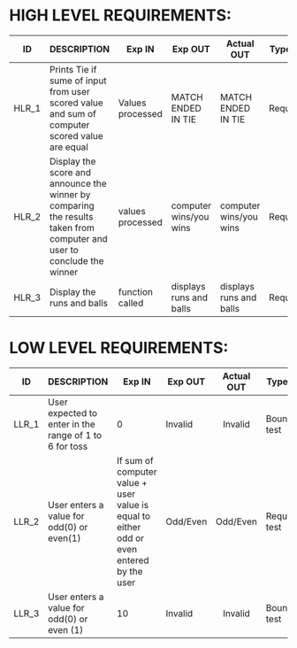 
# HIGH LEVEL REQUIREMENTS:
| ID    	| DESCRIPTION                                                                                                             	| Exp IN           	| Exp OUT                 	| Actual OUT              	| Type of test 	|
|-------	|-------------------------------------------------------------------------------------------------------------------------	|------------------	|-------------------------	|-------------------------	|--------------	|
| HLR_1 	| Prints Tie if sume of input from user scored value  and sum of computer scored value are equal                          	| Values processed 	| MATCH ENDED IN TIE      	| MATCH ENDED IN TIE      	| Requirement  	|
| HLR_2 	| Display the score and announce the winner by comparing the results taken  from computer and user to conclude the winner 	| values processed 	| computer wins/you wins  	| computer wins/you wins  	| Requirement  	|
| HLR_3 	| Display the runs and balls                                                                                              	| function called  	| displays runs and balls 	| displays runs and balls 	| Requirement  	|
            

 # LOW LEVEL REQUIREMENTS:
  
| ID    	| DESCRIPTION                                            	| Exp IN                                                                                    	| Exp OUT  	| Actual OUT 	| Type of test     	|
|-------	|--------------------------------------------------------	|-------------------------------------------------------------------------------------------	|----------	|:----------:	|------------------	|
| LLR_1 	| User expected to enter in the range of 1 to 6 for toss 	| 0                                                                                         	| Invalid  	| Invalid    	| Boundary test    	|
| LLR_2 	| User enters a value for odd(0) or even(1)              	| If sum of computer value + user value is equal to either  odd or even entered by the user 	| Odd/Even 	| Odd/Even   	| Requirement test 	|
| LLR_3 	| User enters a value for odd(0) or even (1)             	|  10                                                                                       	| Invalid  	| Invalid    	| Boundary test    	|
